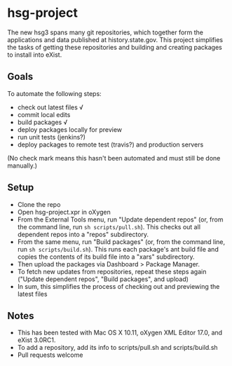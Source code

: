 # hsg-project

The new hsg3 spans many git repositories, which together form the applications and data published at history.state.gov. This project simplifies the tasks of getting these repositories and building and creating packages to install into eXist. 

## Goals

To automate the following steps:

- check out latest files √
- commit local edits
- build packages √
- deploy packages locally for preview
- run unit tests (jenkins?)
- deploy packages to remote test (travis?) and production servers

(No check mark means this hasn't been automated and must still be done manually.)

## Setup

- Clone the repo
- Open hsg-project.xpr in oXygen
- From the External Tools menu, run "Update dependent repos" (or, from the command line, run `sh scripts/pull.sh`). This checks out all dependent repos into a "repos" subdirectory.
- From the same menu, run "Build packages" (or, from the command line, run `sh scripts/build.sh`). This runs each package's ant build file and copies the contents of its build file into a "xars" subdirectory.
- Then upload the packages via Dashboard > Package Manager.
- To fetch new updates from repositories, repeat these steps again ("Update dependent repos", "Build packages", and upload)
- In sum, this simplifies the process of checking out and previewing the latest files

## Notes

- This has been tested with Mac OS X 10.11, oXygen XML Editor 17.0, and eXist 3.0RC1.
- To add a repository, add its info to scripts/pull.sh and scripts/build.sh
- Pull requests welcome

